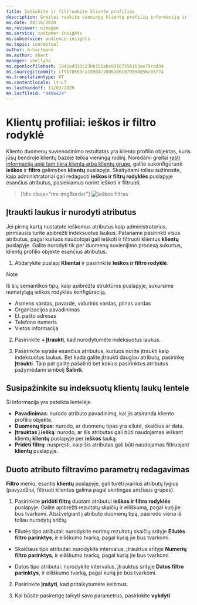 ```yaml
---
title: Ieškokite ir filtruokite kliento profilius
description: Greitai raskite vieningų klientų profilių informaciją ir filtruokite nurodytus atributus.
ms.date: 04/16/2020
ms.reviewer: nimagen
ms.service: customer-insights
ms.subservice: audience-insights
ms.topic: conceptual
author: m-hartmann
ms.author: mhart
manager: shellyha
ms.openlocfilehash: 1842ad333c23bb155abc89167556163ae79cdd34
ms.sourcegitcommit: cf9b78559ca189d4c2086a66c879098d56c0377a
ms.translationtype: HT
ms.contentlocale: lt-LT
ms.lasthandoff: 11/03/2020
ms.locfileid: "4406424"
---
```

# <a name="customer-profiles-search--filter-index"></a>Klientų profiliai: ieškos ir filtro rodyklė

Kliento duomenų suvienodinimo rezultatas yra kliento profilio objektas, kuris jūsų bendroje klientų bazėje teikia vieningą rodinį. Norėdami greitai [rasti informaciją apie tam tikrą klientą arba klientų grupę](customer-profiles.md), galite sukonfigūruoti **ieškos** ir **filtro** galimybes **klientų** puslapyje. Skaitydami toliau sužinosite, kaip administratoriai gali redaguoti **ieškos ir filtrų rodyklės** puslapyje esančius atributus, pasiekiamus norint ieškoti ir filtruoti.

> [!div class="mx-imgBorder"]
> ![Ieškos filtras](media/search-filter.png "Ieškos filtras")

## <a name="add-fields-and-specify-attributes"></a>Įtraukti laukus ir nurodyti atributus

Jei pirmą kartą nustatote ieškomus atributus kaip administratorius, pirmiausia turite apibrėžti indeksuotus laukus. Patariame pasirinkti visus atributus, pagal kuriuos naudotojai gali ieškoti ir filtruoti klientus **klientų** puslapyje. Galite nurodyti tik per duomenų suvienijimo procesą sukurtus, klientų profilio objekte esančius atributus.

1. Atidarykite puslapį **Klientai** ir pasirinkite **Ieškos ir filtro rodyklė**.

> [!NOTE]
> Iš šių semantikos tipų, kaip apibrėžta struktūros puslapyje, sukursime numatytąją ieškos rodyklės konfigūraciją.
> - Asmens vardas, pavardė, vidurinis vardas, pilnas vardas
> - Organizacijos pavadinimas
> - El. pašto adresas
> - Telefono numeris
> - Vietos informacija

2. Pasirinkite **+ Įtraukti**, kad nurodytumėte indeksuotus laukus.

3. Pasirinkite sąraše esančius atributus, kuriuos norite įtraukti kaip indeksuotus laukus. Bet kada galite įtraukti daugiau atributų, pasirinkę **Įtraukti**. Taip pat galite pašalinti bet kokius pasirinktus atributus pažymėdami simbolį **Šalinti**.

## <a name="explore-the-indexed-customer-fields-table"></a>Susipažinkite su indeksuotų klientų laukų lentele

Ši informacija yra pateikta lentelėje.

- **Pavadinimas**: nurodo atributo pavadinimą, kai jis atsiranda kliento profilio objekte.
- **Duomenų tipas**: nurodo, ar duomenų tipas yra eilutė, skaičius ar data.
- **Įtrauktas į iešką**: nurodo, ar šis atributas gali būti naudojamas ieškant klientų **klientų** puslapyje per **ieškos** lauką.
- **Pridėti filtrą**: nuspręsti, kaip šis atributas gali būti naudojamas filtruojant **klientų** puslapyje.

## <a name="editing-filtering-options-for-a-given-attribute"></a>Duoto atributo filtravimo parametrų redagavimas

**Filtro** meniu, esantis **klientų** puslapyje, gali turėti įvairius atributų lygius (pavyzdžiui, filtruoti klientus galima pagal skirtingas amžiaus grupes).

1. Pasirinkite **pridėti filtrą** duotam atributui **ieškos ir filtro rodyklės** puslapyje. Galite apibrėžti rezultatų skaičių ir eiliškumą, pagal kurį jie bus tvarkomi. Atsižvelgiant į atributo duomenų tipą, pasirodo viena iš toliau nurodytų sričių.

- Eilutės tipo atributai: nurodykite norimų rezultatų skaičių srityje **Eilutės filtro parinktys**, ir eiliškumo tvarką, pagal kurią jie bus tvarkomi.

- Skaičiaus tipo atributai: nurodykite intervalus, įtrauktus srityje **Numerių filtro parinktys**, ir eiliškumo tvarką, pagal kurią jie bus tvarkomi.

- Datos tipo atributai: nurodykite intervalus, įtrauktus srityje **Datos filtro parinktys**, ir eiliškumo tvarką, pagal kurią jie bus tvarkomi.

2. Pasirinkite **Įrašyti**, kad pritaikytumėte keitimus.

3. Kai būsite pasirengę taikyti savo parametrus, pasirinkite **vykdyti**.

